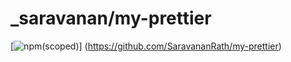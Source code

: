 # _saravanan/my-prettier
[![npm(scoped)](https://img.shields.io/npm/v/@_saravanan/my-prettier.svg)]
(https://github.com/SaravananRath/my-prettier)
